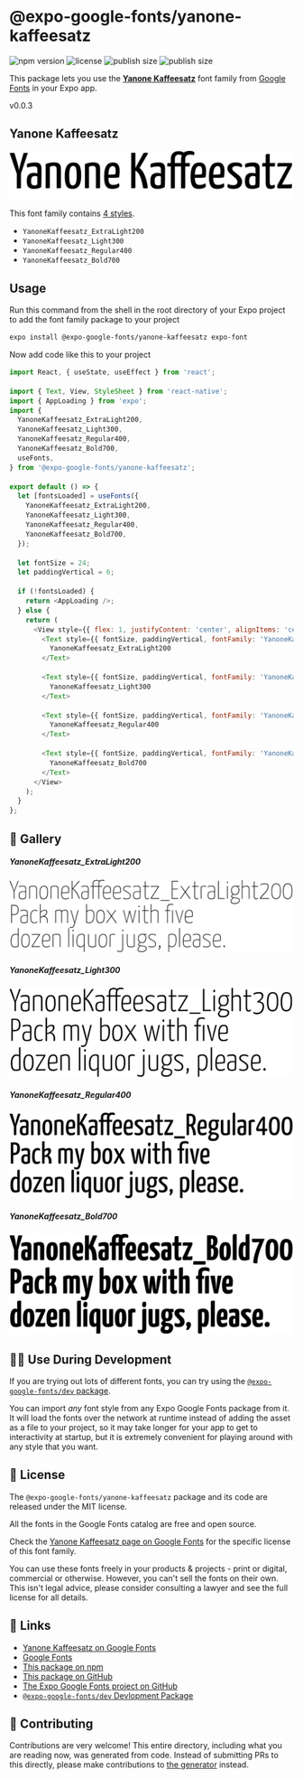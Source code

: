 # @expo-google-fonts/yanone-kaffeesatz

![npm version](https://flat.badgen.net/npm/v/@expo-google-fonts/yanone-kaffeesatz)
![license](https://flat.badgen.net/github/license/expo/google-fonts)
![publish size](https://flat.badgen.net/packagephobia/install/@expo-google-fonts/yanone-kaffeesatz)
![publish size](https://flat.badgen.net/packagephobia/publish/@expo-google-fonts/yanone-kaffeesatz)

This package lets you use the [**Yanone Kaffeesatz**](https://fonts.google.com/specimen/Yanone+Kaffeesatz) font family from [Google Fonts](https://fonts.google.com/) in your Expo app.

v0.0.3

## Yanone Kaffeesatz

![Yanone Kaffeesatz](./font-family.png)

This font family contains [4 styles](#-gallery).

- `YanoneKaffeesatz_ExtraLight200`
- `YanoneKaffeesatz_Light300`
- `YanoneKaffeesatz_Regular400`
- `YanoneKaffeesatz_Bold700`

## Usage

Run this command from the shell in the root directory of your Expo project to add the font family package to your project
```sh
expo install @expo-google-fonts/yanone-kaffeesatz expo-font
```

Now add code like this to your project
```js
import React, { useState, useEffect } from 'react';

import { Text, View, StyleSheet } from 'react-native';
import { AppLoading } from 'expo';
import {
  YanoneKaffeesatz_ExtraLight200,
  YanoneKaffeesatz_Light300,
  YanoneKaffeesatz_Regular400,
  YanoneKaffeesatz_Bold700,
  useFonts,
} from '@expo-google-fonts/yanone-kaffeesatz';

export default () => {
  let [fontsLoaded] = useFonts({
    YanoneKaffeesatz_ExtraLight200,
    YanoneKaffeesatz_Light300,
    YanoneKaffeesatz_Regular400,
    YanoneKaffeesatz_Bold700,
  });

  let fontSize = 24;
  let paddingVertical = 6;

  if (!fontsLoaded) {
    return <AppLoading />;
  } else {
    return (
      <View style={{ flex: 1, justifyContent: 'center', alignItems: 'center' }}>
        <Text style={{ fontSize, paddingVertical, fontFamily: 'YanoneKaffeesatz_ExtraLight200' }}>
          YanoneKaffeesatz_ExtraLight200
        </Text>

        <Text style={{ fontSize, paddingVertical, fontFamily: 'YanoneKaffeesatz_Light300' }}>
          YanoneKaffeesatz_Light300
        </Text>

        <Text style={{ fontSize, paddingVertical, fontFamily: 'YanoneKaffeesatz_Regular400' }}>
          YanoneKaffeesatz_Regular400
        </Text>

        <Text style={{ fontSize, paddingVertical, fontFamily: 'YanoneKaffeesatz_Bold700' }}>
          YanoneKaffeesatz_Bold700
        </Text>
      </View>
    );
  }
};

```

## 🔡 Gallery

##### YanoneKaffeesatz_ExtraLight200
![YanoneKaffeesatz_ExtraLight200](./9805245cc2de9c8da9ae786c7e17ac2da9f93c7b2ba3cc8f481e28eb05146193.ttf.png)

##### YanoneKaffeesatz_Light300
![YanoneKaffeesatz_Light300](./d9ed8432723bd4d507a98d52dc50b9852ac3d6456e0fbcf9bf639b19982af563.ttf.png)

##### YanoneKaffeesatz_Regular400
![YanoneKaffeesatz_Regular400](./c590a52e12f62af4fec495eae613bff7aa7763fb2c5bec48e1db96503ba91c1b.ttf.png)

##### YanoneKaffeesatz_Bold700
![YanoneKaffeesatz_Bold700](./5245342d46c5e01aaa2e808a7962687a57c7ffaad83ff05db327e9fbf28d79c0.ttf.png)


## 👩‍💻 Use During Development

If you are trying out lots of different fonts, you can try using the [`@expo-google-fonts/dev` package](https://github.com/expo/google-fonts/tree/master/font-packages/dev#readme).

You can import *any* font style from any Expo Google Fonts package from it. It will load the fonts
over the network at runtime instead of adding the asset as a file to your project, so it may take longer
for your app to get to interactivity at startup, but it is extremely convenient
for playing around with any style that you want.

## 📖 License

The `@expo-google-fonts/yanone-kaffeesatz` package and its code are released under the MIT license.

All the fonts in the Google Fonts catalog are free and open source.

Check the [Yanone Kaffeesatz page on Google Fonts](https://fonts.google.com/specimen/Yanone+Kaffeesatz) for the specific license of this font family.

You can use these fonts freely in your products & projects - print or digital, commercial or otherwise. However, you can't sell the fonts on their own. This isn't legal advice, please consider consulting a lawyer and see the full license for all details.

## 🔗 Links

- [Yanone Kaffeesatz on Google Fonts](https://fonts.google.com/specimen/Yanone+Kaffeesatz)
- [Google Fonts](https://fonts.google.com/)
- [This package on npm](https://www.npmjs.com/package/@expo-google-fonts/yanone-kaffeesatz)
- [This package on GitHub](https://github.com/expo/google-fonts/tree/master/font-packages/yanone-kaffeesatz)
- [The Expo Google Fonts project on GitHub](https://github.com/expo/google-fonts)
- [`@expo-google-fonts/dev` Devlopment Package](https://github.com/expo/google-fonts/tree/master/font-packages/dev)


## 🤝 Contributing

Contributions are very welcome! This entire directory, including what you are reading now, was generated from code. Instead of submitting PRs to this directly, please make contributions to [the generator](https://github.com/expo/google-fonts/tree/master/packages/generator) instead.
